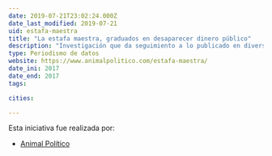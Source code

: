 ```yaml
---
date: 2019-07-21T23:02:24.000Z
date_last_modified: 2019-07-21
uid: estafa-maestra
title: "La estafa maestra, graduados en desaparecer dinero público"
description: "Investigación que da seguimiento a lo publicado en diversos medios de comunicación sobre las irregularidades detectadas por la Auditoriá Superior de la Federación (ASF) que, desde su revisión de la Cuenta Pública 2013, informó sobre este sofisticado mecanismo para el desvío de recursos."
type: Periodismo de datos
website: https://www.animalpolitico.com/estafa-maestra/
date_ini: 2017
date_end: 2017
tags:

cities: 

---
```


Esta iniciativa fue realizada por:

- [Animal Político](/i/animal-politico.html)
